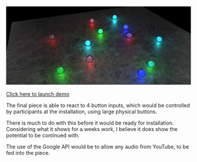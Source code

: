 ![Balls-final](../project_images/final.jpg?raw=true "Balls-final")

[Click here to launch demo](http://chrisbarry.info/)

The final piece is able to react to 4 button inputs, which would be controlled by participants at the installation, using large physical buttons.

There is much to do with this before it would be ready for installation. Considering what it shows for a weeks work, I believe it does show the potential to be continued with.

The use of the Google API would be to allow any audio from YouTube, to be fed into the piece.